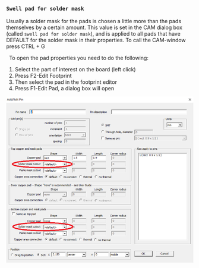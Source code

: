 ### `Swell pad for solder mask`

Usually a solder mask for the pads is chosen a little more than the pads themselves by a certain amount. This value is set in the CAM dialog box (called `swell pad for solder mask`), and is applied to all pads that have DEFAULT for the solder mask in their properties. To call the CAM-window press CTRL + G

  To open the pad properties you need to do the following:

1) Select the part of interest on the board (left click)
2) Press F2-Edit Footprint
3) Then select the pad in the footprint editor
4) Press F1-Edit Pad, a dialog box will open

![](pictures/sm_def.png)
